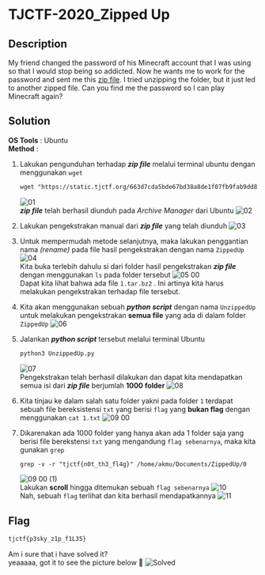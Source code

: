 # TJCTF-2020_Zipped Up
## Description
My friend changed the password of his Minecraft account that I was using so that I would stop being so addicted. Now he wants me to work for the password and sent me this  [zip file](https://static.tjctf.org/663d7cda5bde67bd38a8de1f07fb9fab9dd8dd0b75607bb459c899acb0ace980_0.zip). I tried unzipping the folder, but it just led to another zipped file. Can you find me the password so I can play Minecraft again?

## Solution
__OS Tools__ : Ubuntu <br>
__Method__ :
1. Lakukan pengunduhan terhadap **_zip file_** melalui terminal ubuntu dengan menggunakan ```wget``` 
	```html
	wget "https://static.tjctf.org/663d7cda5bde67bd38a8de1f07fb9fab9dd8dd0b75607bb459c899acb0ace980_0.zip"
	```
	![01](https://user-images.githubusercontent.com/49342639/82989639-357f7100-a025-11ea-94fd-d626ef482362.PNG)
<br> **_zip file_** telah berhasil diunduh pada _Archive Manager_ dari Ubuntu
![02](https://user-images.githubusercontent.com/49342639/82990061-c8b8a680-a025-11ea-9c13-6fe8888a00ae.PNG)

2. Lakukan pengekstrakan manual dari **_zip file_** yang telah diunduh
![03](https://user-images.githubusercontent.com/49342639/82990232-0f0e0580-a026-11ea-9d18-841d01df1802.PNG)

3. Untuk mempermudah metode selanjutnya, maka lakukan penggantian nama _(rename)_ pada file hasil pengekstrakan dengan nama ```ZippedUp```
![04](https://user-images.githubusercontent.com/49342639/82990451-6e6c1580-a026-11ea-99a6-e07f0de5796a.PNG)
<br> Kita buka terlebih dahulu si dari folder hasil pengekstrakan **_zip file_** dengan menggunakan ```ls``` pada folder tersebut
![05 00](https://user-images.githubusercontent.com/49342639/82991157-79737580-a027-11ea-90e7-12e7b54f92fb.PNG)
<br>Dapat kita lihat bahwa ada file ```1.tar.bz2``` .  Ini artinya kita harus melakukan pengekstrakan terhadap file tersebut.

4. Kita akan menggunakan sebuah **_python script_** dengan nama ```UnzippedUp``` untuk melakukan pengekstrakan __semua file__ yang ada di dalam folder ```ZippedUp```
![06](https://user-images.githubusercontent.com/49342639/82991971-ac6a3900-a028-11ea-9a1b-d47aa7301645.PNG)

5. Jalankan **_python script_** tersebut melalui terminal Ubuntu
	```html
	python3 UnzippedUp.py
	```
	![07](https://user-images.githubusercontent.com/49342639/82992451-65c90e80-a029-11ea-94b4-6f3e980f0a4b.PNG)
<br>Pengekstrakan telah berhasil dilakukan dan dapat kita mendapatkan semua isi dari **_zip file_** berjumlah __1000 folder__
![08](https://user-images.githubusercontent.com/49342639/82992736-c5271e80-a029-11ea-9d09-c8d95454e1d3.PNG)

6. Kita tinjau ke dalam salah satu folder yakni pada folder ```1``` terdapat sebuah file bereksistensi ```txt``` yang berisi ```flag``` yang __bukan flag__ dengan menggunakan ```cat 1.txt```
![09 00](https://user-images.githubusercontent.com/49342639/82993310-93628780-a02a-11ea-87d2-7950ab23c16c.PNG)

7. Dikarenakan ada 1000 folder yang hanya akan ada 1 folder saja yang berisi file berekstensi ```txt``` yang mengandung ```flag sebenarnya```, maka kita gunakan ```grep``` 
	```html
	grep -v -r "tjctf{n0t_th3_fl4g}" /home/akmu/Documents/ZippedUp/0
	```
	![09 00 (1)](https://user-images.githubusercontent.com/49342639/82993876-7d08fb80-a02b-11ea-8369-e1e028179c01.PNG)
	<br>Lakukan __scroll__ hingga ditemukan sebuah ```flag sebenarnya```
	![10](https://user-images.githubusercontent.com/49342639/82994015-b04b8a80-a02b-11ea-903e-a74edb2106d8.PNG)
<br>Nah, sebuah ```flag``` terlihat dan kita berhasil mendapatkannya
![11](https://user-images.githubusercontent.com/49342639/82994110-d709c100-a02b-11ea-91df-5bb1d2f153a6.PNG)

## Flag 
```html
tjctf{p3sky_z1p_f1L35}
```
Am i sure that i have solved it? <br>
yeaaaaa, got it to see the picture below :dizzy:
![Solved](https://user-images.githubusercontent.com/49342639/82994341-2e0f9600-a02c-11ea-8fb8-42c2404931ba.PNG)
